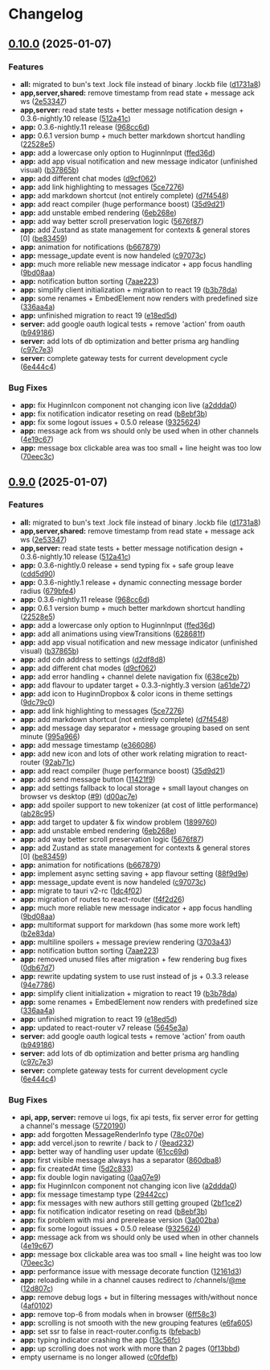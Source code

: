 # Changelog

## [0.10.0](https://github.com/WerdoxDev/Huginn/compare/app-v0.9.0...app@v0.10.0) (2025-01-07)


### Features

* **all:** migrated to bun's text .lock file instead of binary .lockb file ([d1731a8](https://github.com/WerdoxDev/Huginn/commit/d1731a8189a8de54da14975ac47ece57564938bd))
* **app,server,shared:** remove timestamp from read state + message ack ws ([2e53347](https://github.com/WerdoxDev/Huginn/commit/2e53347aadde0f28a623b9c2fac94c6ede034efe))
* **app,server:** read state tests + better message notification design + 0.3.6-nightly.10 release ([512a41c](https://github.com/WerdoxDev/Huginn/commit/512a41cb82c1a907c0000aa0ed1b0c8577a9063a))
* **app:** 0.3.6-nightly.11 release ([968cc6d](https://github.com/WerdoxDev/Huginn/commit/968cc6d5d68f32cb836e4c4fe5ef0121e7010510))
* **app:** 0.6.1 version bump + much better markdown shortcut handling ([22528e5](https://github.com/WerdoxDev/Huginn/commit/22528e552698fcc17dd02ebd9121034c19ad5dcf))
* **app:** add a lowercase only option to HuginnInput ([ffed36d](https://github.com/WerdoxDev/Huginn/commit/ffed36db25f4416b8b626a668addc10554f242bf))
* **app:** add app visual notification and new message indicator (unfinished visual) ([b37865b](https://github.com/WerdoxDev/Huginn/commit/b37865bbb2fc96a0747d8d115318ac5c50269c7e))
* **app:** add different chat modes ([d9cf062](https://github.com/WerdoxDev/Huginn/commit/d9cf062f1bf14d10a83c4296bec97a5de489cd2e))
* **app:** add link highlighting to messages ([5ce7276](https://github.com/WerdoxDev/Huginn/commit/5ce7276611f218168162a36b9c3857608ddc2114))
* **app:** add markdown shortcut (not entirely complete) ([d7f4548](https://github.com/WerdoxDev/Huginn/commit/d7f454814cbf6e9f3517ac3e6800a6deaae864db))
* **app:** add react compiler (huge performance boost) ([35d9d21](https://github.com/WerdoxDev/Huginn/commit/35d9d214f1d4780e6aa056eb3ad3d45c8451a475))
* **app:** add unstable embed rendering ([6eb268e](https://github.com/WerdoxDev/Huginn/commit/6eb268e94b339e4fed305ce676606480df8a45e9))
* **app:** add way better scroll preservation logic ([5676f87](https://github.com/WerdoxDev/Huginn/commit/5676f876f5625e47d8abd8aeed841ea6a2e66e13))
* **app:** add Zustand as state management for contexts & general stores [0] ([be83459](https://github.com/WerdoxDev/Huginn/commit/be834590cbf67e4b6167a0173684cfd0afbf7081))
* **app:** animation for notifications ([b667879](https://github.com/WerdoxDev/Huginn/commit/b6678790d539e3ec0bb4f9dd0e7d16d87cb3a9d1))
* **app:** message_update event is now handeled ([c97073c](https://github.com/WerdoxDev/Huginn/commit/c97073c20907909c2286f5ff7e1d47649df320ea))
* **app:** much more reliable new message indicator + app focus handling ([9bd08aa](https://github.com/WerdoxDev/Huginn/commit/9bd08aa0fc56937fb185a0e385d766704ef31d4c))
* **app:** notification button sorting ([7aae223](https://github.com/WerdoxDev/Huginn/commit/7aae223dab5dfe0b755af6a4fbb727281603b850))
* **app:** simplify client initialization + migration to react 19 ([b3b78da](https://github.com/WerdoxDev/Huginn/commit/b3b78daec7a2b4ea6ae7264b0777d5eea7057d36))
* **app:** some renames + EmbedElement now renders with predefined size ([336aa4a](https://github.com/WerdoxDev/Huginn/commit/336aa4a14d7ccee62ede2f78a4002f39c02415b1))
* **app:** unfinished migration to react 19 ([e18ed5d](https://github.com/WerdoxDev/Huginn/commit/e18ed5d3998ac7db48c583ee1e432d8afb8e9acb))
* **server:** add google oauth logical tests + remove 'action' from oauth ([b949186](https://github.com/WerdoxDev/Huginn/commit/b949186529dca297882fb7ece011bf92d2b83a26))
* **server:** add lots of db optimization and better prisma arg handling ([c97c7e3](https://github.com/WerdoxDev/Huginn/commit/c97c7e3970fc8db980bf760852850d9c75928484))
* **server:** complete gateway tests for current development cycle ([6e444c4](https://github.com/WerdoxDev/Huginn/commit/6e444c4507579c55f890338f0dcdc6daf2ab3b88))


### Bug Fixes

* **app:** fix HuginnIcon component not changing icon live ([a2ddda0](https://github.com/WerdoxDev/Huginn/commit/a2ddda0d49001e96da1487c0674b5a09d3d1a285))
* **app:** fix notification indicator reseting on read ([b8ebf3b](https://github.com/WerdoxDev/Huginn/commit/b8ebf3bccef44e9a11dbd84307b7152e0d6e0860))
* **app:** fix some logout issues + 0.5.0 release ([9325624](https://github.com/WerdoxDev/Huginn/commit/9325624ab591f9327147745f21fb384305e94e9e))
* **app:** message ack from ws should only be used when in other channels ([4e19c67](https://github.com/WerdoxDev/Huginn/commit/4e19c674cf2331ee1a80855789a5b208d5387164))
* **app:** message box clickable area was too small + line height was too low ([70eec3c](https://github.com/WerdoxDev/Huginn/commit/70eec3cf81839d132332a3eade11e831a43ad01b))

## [0.9.0](https://github.com/WerdoxDev/Huginn/compare/app-v0.8.0...app@v0.9.0) (2025-01-07)


### Features

* **all:** migrated to bun's text .lock file instead of binary .lockb file ([d1731a8](https://github.com/WerdoxDev/Huginn/commit/d1731a8189a8de54da14975ac47ece57564938bd))
* **app,server,shared:** remove timestamp from read state + message ack ws ([2e53347](https://github.com/WerdoxDev/Huginn/commit/2e53347aadde0f28a623b9c2fac94c6ede034efe))
* **app,server:** read state tests + better message notification design + 0.3.6-nightly.10 release ([512a41c](https://github.com/WerdoxDev/Huginn/commit/512a41cb82c1a907c0000aa0ed1b0c8577a9063a))
* **app:** 0.3.6-nightly.0 release + send typing fix + safe group leave ([cdd5d90](https://github.com/WerdoxDev/Huginn/commit/cdd5d901b92a874443dcb1762abc798b0ef22562))
* **app:** 0.3.6-nightly.1 release + dynamic connecting message border radius ([679bfe4](https://github.com/WerdoxDev/Huginn/commit/679bfe498d881b332721b0102f4192b0bcbfb872))
* **app:** 0.3.6-nightly.11 release ([968cc6d](https://github.com/WerdoxDev/Huginn/commit/968cc6d5d68f32cb836e4c4fe5ef0121e7010510))
* **app:** 0.6.1 version bump + much better markdown shortcut handling ([22528e5](https://github.com/WerdoxDev/Huginn/commit/22528e552698fcc17dd02ebd9121034c19ad5dcf))
* **app:** add a lowercase only option to HuginnInput ([ffed36d](https://github.com/WerdoxDev/Huginn/commit/ffed36db25f4416b8b626a668addc10554f242bf))
* **app:** add all animations using viewTransitions ([628681f](https://github.com/WerdoxDev/Huginn/commit/628681f601eedd8476f8ecdd28766f43381d86be))
* **app:** add app visual notification and new message indicator (unfinished visual) ([b37865b](https://github.com/WerdoxDev/Huginn/commit/b37865bbb2fc96a0747d8d115318ac5c50269c7e))
* **app:** add cdn address to settings ([d2df8d8](https://github.com/WerdoxDev/Huginn/commit/d2df8d859f15ea8bfad7d0a4e4b3ea3cc9f911e4))
* **app:** add different chat modes ([d9cf062](https://github.com/WerdoxDev/Huginn/commit/d9cf062f1bf14d10a83c4296bec97a5de489cd2e))
* **app:** add error handling + channel delete navigation fix ([638ce2b](https://github.com/WerdoxDev/Huginn/commit/638ce2b1b612a64261660ce8f061b2afbddbed95))
* **app:** add flavour to updater target + 0.3.3-nightly.3 version ([a61de72](https://github.com/WerdoxDev/Huginn/commit/a61de72b0ad3459e102641db1298c7744e6f7a91))
* **app:** add icon to HuginnDropbox & color icons in theme settings ([9dc79c0](https://github.com/WerdoxDev/Huginn/commit/9dc79c0c95c8ce02a0f82218f41243366d2bc364))
* **app:** add link highlighting to messages ([5ce7276](https://github.com/WerdoxDev/Huginn/commit/5ce7276611f218168162a36b9c3857608ddc2114))
* **app:** add markdown shortcut (not entirely complete) ([d7f4548](https://github.com/WerdoxDev/Huginn/commit/d7f454814cbf6e9f3517ac3e6800a6deaae864db))
* **app:** add message day separator + message grouping based on sent minute ([995a966](https://github.com/WerdoxDev/Huginn/commit/995a966f4cb69a554e8fc2ef223e358cadb59850))
* **app:** add message timestamp ([e366086](https://github.com/WerdoxDev/Huginn/commit/e366086658fdc9f585b2c1e06ce8b587b7b939a8))
* **app:** add new icon and lots of other work relating migration to react-router ([92ab71c](https://github.com/WerdoxDev/Huginn/commit/92ab71cd59c54b3b50dec6b3efb2d40e687804c3))
* **app:** add react compiler (huge performance boost) ([35d9d21](https://github.com/WerdoxDev/Huginn/commit/35d9d214f1d4780e6aa056eb3ad3d45c8451a475))
* **app:** add send message button ([11421f9](https://github.com/WerdoxDev/Huginn/commit/11421f902d87a735ce68d29d9826e447fe6d2ba5))
* **app:** add settings fallback to local storage + small layout changes on browser vs desktop ([#9](https://github.com/WerdoxDev/Huginn/issues/9)) ([d00ac7e](https://github.com/WerdoxDev/Huginn/commit/d00ac7e794c398e7ca07f314cf66bc69483ffb40))
* **app:** add spoiler support to new tokenizer (at cost of little performance) ([ab28c95](https://github.com/WerdoxDev/Huginn/commit/ab28c95f3e4fba74c0e8c83cdd8ce5fb38eaf460))
* **app:** add target to updater & fix window problem ([1899760](https://github.com/WerdoxDev/Huginn/commit/18997606b4f3f36bb3c6c6788c6ac75e6eb70ee6))
* **app:** add unstable embed rendering ([6eb268e](https://github.com/WerdoxDev/Huginn/commit/6eb268e94b339e4fed305ce676606480df8a45e9))
* **app:** add way better scroll preservation logic ([5676f87](https://github.com/WerdoxDev/Huginn/commit/5676f876f5625e47d8abd8aeed841ea6a2e66e13))
* **app:** add Zustand as state management for contexts & general stores [0] ([be83459](https://github.com/WerdoxDev/Huginn/commit/be834590cbf67e4b6167a0173684cfd0afbf7081))
* **app:** animation for notifications ([b667879](https://github.com/WerdoxDev/Huginn/commit/b6678790d539e3ec0bb4f9dd0e7d16d87cb3a9d1))
* **app:** implement async setting saving + app flavour setting ([88f9d9e](https://github.com/WerdoxDev/Huginn/commit/88f9d9ec986485a86afb1ae11f5042eb1db418eb))
* **app:** message_update event is now handeled ([c97073c](https://github.com/WerdoxDev/Huginn/commit/c97073c20907909c2286f5ff7e1d47649df320ea))
* **app:** migrate to tauri v2-rc ([1dc4f02](https://github.com/WerdoxDev/Huginn/commit/1dc4f02239ef3430bd0dfe283e7d1b62812af361))
* **app:** migration of routes to react-router ([f4f2d26](https://github.com/WerdoxDev/Huginn/commit/f4f2d262583851da9d8670174f0c7736ce9c0d00))
* **app:** much more reliable new message indicator + app focus handling ([9bd08aa](https://github.com/WerdoxDev/Huginn/commit/9bd08aa0fc56937fb185a0e385d766704ef31d4c))
* **app:** multiformat support for markdown (has some more work left) ([b2e83da](https://github.com/WerdoxDev/Huginn/commit/b2e83da54109326800b8675e6d484258a4c84785))
* **app:** multiline spoilers + message preview rendering ([3703a43](https://github.com/WerdoxDev/Huginn/commit/3703a43cb802b64a033b44355d45b6b8ce89c2d4))
* **app:** notification button sorting ([7aae223](https://github.com/WerdoxDev/Huginn/commit/7aae223dab5dfe0b755af6a4fbb727281603b850))
* **app:** removed unused files after migration + few rendering bug fixes ([0db67d7](https://github.com/WerdoxDev/Huginn/commit/0db67d7cc7006be70f2c8c5499cba0ae34beec7c))
* **app:** rewrite updating system to use rust instead of js + 0.3.3 release ([94e7786](https://github.com/WerdoxDev/Huginn/commit/94e778640653769f10df9ad2d4d3a4e736893553))
* **app:** simplify client initialization + migration to react 19 ([b3b78da](https://github.com/WerdoxDev/Huginn/commit/b3b78daec7a2b4ea6ae7264b0777d5eea7057d36))
* **app:** some renames + EmbedElement now renders with predefined size ([336aa4a](https://github.com/WerdoxDev/Huginn/commit/336aa4a14d7ccee62ede2f78a4002f39c02415b1))
* **app:** unfinished migration to react 19 ([e18ed5d](https://github.com/WerdoxDev/Huginn/commit/e18ed5d3998ac7db48c583ee1e432d8afb8e9acb))
* **app:** updated to react-router v7 release ([5645e3a](https://github.com/WerdoxDev/Huginn/commit/5645e3a571d88c92239167cb33815124770e38ca))
* **server:** add google oauth logical tests + remove 'action' from oauth ([b949186](https://github.com/WerdoxDev/Huginn/commit/b949186529dca297882fb7ece011bf92d2b83a26))
* **server:** add lots of db optimization and better prisma arg handling ([c97c7e3](https://github.com/WerdoxDev/Huginn/commit/c97c7e3970fc8db980bf760852850d9c75928484))
* **server:** complete gateway tests for current development cycle ([6e444c4](https://github.com/WerdoxDev/Huginn/commit/6e444c4507579c55f890338f0dcdc6daf2ab3b88))


### Bug Fixes

* **api, app, server:** remove ui logs, fix api tests, fix server error for getting a channel's message ([5720190](https://github.com/WerdoxDev/Huginn/commit/57201901554ac86dc0c6fd805d4b30d13201bed7))
* **app:** add forgotten MessageRenderInfo type ([78c070e](https://github.com/WerdoxDev/Huginn/commit/78c070e8904f98f9d28606377561eb4e1f871b74))
* **app:** add vercel.json to rewrite / back to / ([9ead232](https://github.com/WerdoxDev/Huginn/commit/9ead2328b6c069c3eea6bceb77a3d940b6995e66))
* **app:** better way of handling user update ([61cc69d](https://github.com/WerdoxDev/Huginn/commit/61cc69d8f9575b1cba343005b5d58bba4483e9df))
* **app:** first visible message always has a separator ([860dba8](https://github.com/WerdoxDev/Huginn/commit/860dba82340e078cbc59e25d304e7106a862805a))
* **app:** fix createdAt time ([5d2c833](https://github.com/WerdoxDev/Huginn/commit/5d2c83380c83105ee99e1a2f2620b024e73158de))
* **app:** fix double login navigating ([0aa07e9](https://github.com/WerdoxDev/Huginn/commit/0aa07e90e5157e46e6a10c76aa090bf9db102ab2))
* **app:** fix HuginnIcon component not changing icon live ([a2ddda0](https://github.com/WerdoxDev/Huginn/commit/a2ddda0d49001e96da1487c0674b5a09d3d1a285))
* **app:** fix message timestamp type ([29442cc](https://github.com/WerdoxDev/Huginn/commit/29442cc8a3ebac71db8845b475c806a3cd33e5e6))
* **app:** fix messages with new authors still getting grouped ([2bf1ce2](https://github.com/WerdoxDev/Huginn/commit/2bf1ce2ebf3d98002fb6ffb5b16fa892dd41b025))
* **app:** fix notification indicator reseting on read ([b8ebf3b](https://github.com/WerdoxDev/Huginn/commit/b8ebf3bccef44e9a11dbd84307b7152e0d6e0860))
* **app:** fix problem with msi and prerelease version ([3a002ba](https://github.com/WerdoxDev/Huginn/commit/3a002bad2f4d98169f4077cc7174720fe2d0dbe8))
* **app:** fix some logout issues + 0.5.0 release ([9325624](https://github.com/WerdoxDev/Huginn/commit/9325624ab591f9327147745f21fb384305e94e9e))
* **app:** message ack from ws should only be used when in other channels ([4e19c67](https://github.com/WerdoxDev/Huginn/commit/4e19c674cf2331ee1a80855789a5b208d5387164))
* **app:** message box clickable area was too small + line height was too low ([70eec3c](https://github.com/WerdoxDev/Huginn/commit/70eec3cf81839d132332a3eade11e831a43ad01b))
* **app:** performance issue with message decorate function ([12161d3](https://github.com/WerdoxDev/Huginn/commit/12161d36b7feab450ffe8ed0173c1a0ca5293653))
* **app:** reloading while in a channel causes redirect to /channels/[@me](https://github.com/me) ([12d807c](https://github.com/WerdoxDev/Huginn/commit/12d807c2e75603fec2596974f8fcfb75c6e49894))
* **app:** remove debug logs + but in filtering messages with/without nonce ([4af0102](https://github.com/WerdoxDev/Huginn/commit/4af01021516a804e834ca07c7a9d501192f03a22))
* **app:** remove top-6 from modals when in browser ([6ff58c3](https://github.com/WerdoxDev/Huginn/commit/6ff58c3facf38cdf47c603f4c5ac35dd990170ff))
* **app:** scrolling is not smooth with the new grouping features ([e6fa605](https://github.com/WerdoxDev/Huginn/commit/e6fa605ed999a7c45f74901eee99989bcf5324a6))
* **app:** set ssr to false in react-router.config.ts ([bfebacb](https://github.com/WerdoxDev/Huginn/commit/bfebacb54102b50f1dabb1b6cb31e82e8a4244e9))
* **app:** typing indicator crashing the app ([13c56fc](https://github.com/WerdoxDev/Huginn/commit/13c56fcc29f380d51f5aacbf7260128e0ebeb13e))
* **app:** up scrolling does not work with more than 2 pages ([0f13bbd](https://github.com/WerdoxDev/Huginn/commit/0f13bbd6f75662bf488764fe2875f144c7a9240b))
* empty username is no longer allowed ([c0fdefb](https://github.com/WerdoxDev/Huginn/commit/c0fdefb2cdc014880004d8adb2ff90093dcf2a2c))
